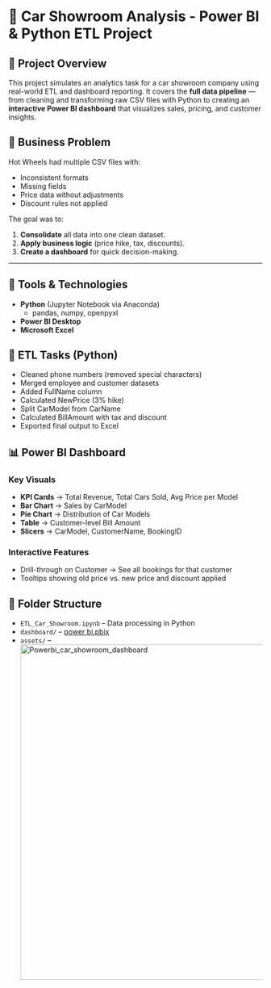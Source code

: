 # 🚗 Car Showroom Analysis - Power BI & Python ETL Project

## 📌 Project Overview
This project simulates an analytics task for a car showroom company using real-world ETL and dashboard reporting. It covers the **full data pipeline** — from cleaning and transforming raw CSV files with Python to creating an **interactive Power BI dashboard** that visualizes sales, pricing, and customer insights.

## 🎯 Business Problem
Hot Wheels had multiple CSV files with:
- Inconsistent formats
- Missing fields
- Price data without adjustments
- Discount rules not applied

The goal was to:
1. **Consolidate** all data into one clean dataset.
2. **Apply business logic** (price hike, tax, discounts).
3. **Create a dashboard** for quick decision-making.

---

## 🔧 Tools & Technologies
- **Python** (Jupyter Notebook via Anaconda)
  - pandas, numpy, openpyxl
- **Power BI Desktop**
- **Microsoft Excel**

## 🧹 ETL Tasks (Python)
- Cleaned phone numbers (removed special characters)
- Merged employee and customer datasets
- Added FullName column
- Calculated NewPrice (3% hike)
- Split CarModel from CarName
- Calculated BillAmount with tax and discount
- Exported final output to Excel

## 📊 Power BI Dashboard

### **Key Visuals**
- **KPI Cards** → Total Revenue, Total Cars Sold, Avg Price per Model
- **Bar Chart** → Sales by CarModel
- **Pie Chart** → Distribution of Car Models
- **Table** → Customer-level Bill Amount
- **Slicers** → CarModel, CustomerName, BookingID

### **Interactive Features**
- Drill-through on Customer → See all bookings for that customer
- Tooltips showing old price vs. new price and discount applied

## 📁 Folder Structure
- `ETL_Car_Showroom.ipynb` – Data processing in Python
- `dashboard/` – [power bi.pbix](https://github.com/yusufonline98/Car-Showroom-Analysis---Power-BI-Python-ETL-Project/blob/main/power%20bi.pbix)
- `assets/` – <img width="1276" height="665" alt="Powerbi_car_showroom_dashboard" src="https://github.com/user-attachments/assets/623ecbd2-78f4-4cb3-ae6d-a223e4734e90" />

